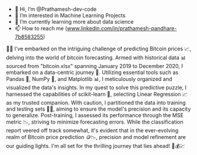 - 👋 Hi, I’m @Prathamesh-dev-code
- 👀 I’m interested in Machine Learning Projects
- 🌱 I’m currently learning more about data science
- 📫 How to reach me (www.linkedin.com/in/prathamesh-pandhare-7b8583255)

👨‍💻 I've embarked on the intriguing challenge of predicting Bitcoin prices 📈, delving into the world of bitcoin forecasting. Armed with historical data 📊 sourced from "bitcoin.xlsx" spanning January 2019 to December 2020, I embarked on a data-centric journey 🚀. Utilizing essential tools such as Pandas 🐼, NumPy 🔢, and Matplotlib 📊, I meticulously organized and visualized the data's insights. In my quest to solve this predictive puzzle, I harnessed the capabilities of scikit-learn 🧠, selecting Linear Regression 📈 as my trusted companion. With caution, I partitioned the data into training and testing sets 🚂🧪, aiming to ensure the model's precision and its capacity to generalize. Post-training, I assessed its performance through the MSE metric 📉, striving to minimize forecasting errors. While the classification report veered off track somewhat, it's evident that in the ever-evolving realm of Bitcoin price prediction 🪙📉, precision and model refinement are our guiding lights. I'm all set for the thrilling journey that lies ahead! 🌟💰💹
